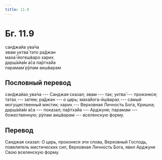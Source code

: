 ```yaml
---
title: 11.9
---
```


# Бг. 11.9
сан̃джайа ува̄ча<br/>
эвам уктва̄ тато ра̄джан<br/>
маха̄-йогеш́варо харих̣<br/>
дарш́айа̄м а̄са па̄ртха̄йа<br/>
парамам̇ рӯпам аиш́варам
## Пословный перевод

сан̃джайах̣ ува̄ча --- Санджая сказал; эвам --- так; уктва̄ --- произнеся;
татах̣ --- затем; ра̄джан --- о царь; маха̄йога-ӣш́варах̣ --- самый
могущественный мистик; харих̣ --- Верховная Личность Бога, Кришна;
дарш́айа̄м а̄са --- показал; па̄ртха̄йа --- Арджуне; парамам ---
божественную; рӯпам аиш́варам --- вселенскую форму.

## Перевод

Санджая сказал: О царь, произнеся эти слова, Верховный Господь,
повелитель мистических сил, Верховная Личность Бога, явил Арджуне Свою
вселенскую форму.
